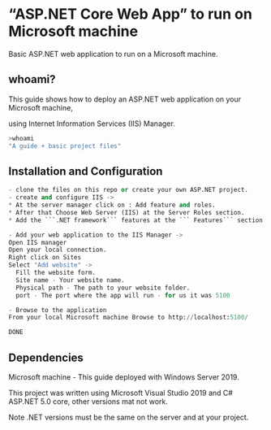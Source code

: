 # “ASP.NET Core Web App” to run on Microsoft machine

Basic ASP.NET web application to run on a Microsoft machine.

## whoami?

This guide shows how to deploy an ASP.NET web application on your Microsoft machine,

using Internet Information Services (IIS) Manager.

```bash
>whoami
"A guide + basic project files"
```

## Installation and Configuration

```python
- clone the files on this repo or create your own ASP.NET project.
- create and configure IIS -> 
* At the server manager click on : Add feature and roles.
* After that Choose Web Server (IIS) at the Server Roles section.
* Add the ```.NET framework``` features at the ``` Features``` section.

- Add your web application to the IIS Manager ->
Open IIS manager
Open your local connection.
Right click on Sites
Select "Add website" ->
  Fill the website form.
  Site name - Your website name.
  Physical path - The path to your website folder.
  port - The port where the app will run - for us it was 5100

- Browse to the application
From your local Microsoft machine Browse to http://localhost:5100/

DONE
```

## Dependencies

Microsoft machine - This guide deployed with Windows Server 2019.

This project was written using Microsoft Visual Studio 2019 and C# ASP.NET 5.0 core, other versions mat not work.

Note .NET versions must be the same on the server and at your project.
